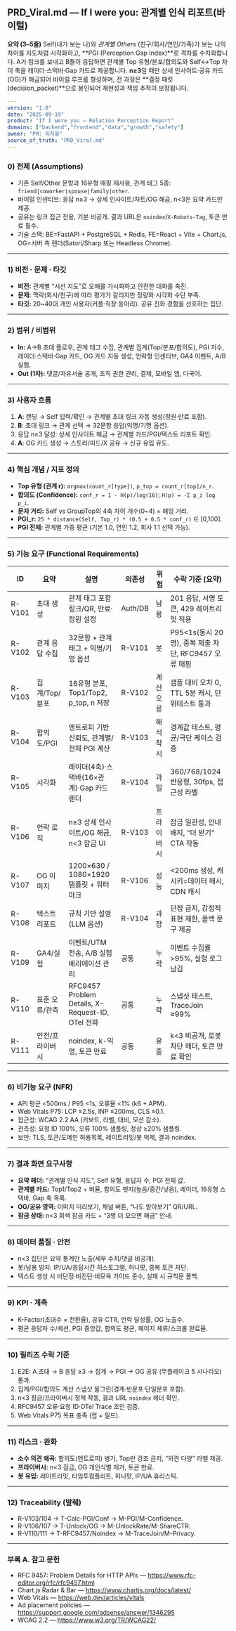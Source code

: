 ## PRD_Viral.md — If I were you: 관계별 인식 리포트(바이럴)

**요약 (3–5줄)**
Self(내가 보는 나)와 *관계별 Others* (친구/회사/연인/가족)가 보는 나의 차이를 지도처럼 시각화하고, **PGI (Perception Gap Index)**로 격차를 수치화합니다. A가 링크를 보내고 B들이 응답하면 관계별 Top 유형/분포/합의도와 Self↔Top 차이 축을 레이더·스택바·Gap 카드로 제공합니다. **n≥3**일 때만 상세 인사이트·공유 카드(OG)가 해금되어 바이럴 루프를 형성하며, 전 과정은 **결정 패킷(decision_packet)**으로 봉인되어 재현성과 책임 추적이 보장됩니다.

```yaml
---
version: "1.0"
date: "2025-09-19"
product: "If I were you — Relation Perception Report"
domains: ["backend","frontend","data","growth","safety"]
owner: "PM: 이지율"
source_of_truth: "PRD_Viral.md"
---
```

### 0) 전제 (Assumptions)

- 기존 Self/Other 문항과 16유형 매핑 재사용, 관계 태그 5종: `friend|coworker|spouse|family|other`.
- 바이럴 인센티브: 응답 n≥3 → 상세 인사이트/차트/OG 해금, n<3은 요약 카드만 제공.
- 공유는 링크 접근 전용, 기본 비공개. 결과 URL은 `noindex`/`X-Robots-Tag`, 토큰 만료 필수.
- 기술 스택: BE=FastAPI + PostgreSQL + Redis, FE=React + Vite + Chart.js, OG=서버 측 렌더(Satori/Sharp 또는 Headless Chrome).

---

### 1) 비전 · 문제 · 타깃

- **비전:** 관계별 “시선 지도”로 오해를 가시화하고 안전한 대화를 촉진.
- **문제:** 맥락(회사/친구)에 따라 평가가 갈리지만 정량화·시각화 수단 부족.
- **타깃:** 20~40대 개인 사용자(커플·직장·동아리). 공유 친화 경험을 선호하는 집단.

---

### 2) 범위 / 비범위

- **In:** A→B 초대 플로우, 관계 태그 수집, 관계별 집계(Top/분포/합의도), PGI 지수, 레이더·스택바·Gap 카드, OG 카드 자동 생성, 언락형 인센티브, GA4 이벤트, A/B 실험.
- **Out (1차):** 댓글/자유서술 공개, 조직 권한 관리, 결제, 모바일 앱, 다국어.

---

### 3) 사용자 흐름

1. **A**: 랜딩 → Self 입력/확인 → 관계별 초대 링크 자동 생성(정원·만료 포함).
2. **B**: 초대 링크 → 관계 선택 → 32문항 응답(익명/기명 옵션).
3. 응답 n≥3 달성: 상세 인사이트 해금 → 관계별 카드/PGI/텍스트 리포트 확인.
4. **A**: OG 카드 생성 → 스토리/피드/X 공유 → 신규 유입 유도.

---

### 4) 핵심 개념 / 지표 정의

- **Top 유형 (관계 r):** `argmax(count_r[type])`, `p_top = count_r[top]/n_r`.
- **합의도 (Confidence):** `conf_r = 1 - H(p)/log(16)`; `H(p) = -Σ p_i log p_i`.
- **문자 거리:** Self vs GroupTop의 4축 차이 개수(0~4) = 해밍 거리.
- **PGI_r:** `25 * distance(Self, Top_r) * (0.5 + 0.5 * conf_r)` ∈ [0,100].
- **PGI 전체:** 관계별 가중 평균 (기본 1.0, 연인 1.2, 회사 1.1 선택 가능).

---

### 5) 기능 요구 (Functional Requirements)

| ID        | 요약           | 설명                                           | 의존성  | 위험    | 수락 기준 (요약)                                  |
|-----------|----------------|------------------------------------------------|--------|--------|---------------------------------------------------|
| R-V101    | 초대 생성       | 관계 태그 포함 링크/QR, 만료·정원 설정             | Auth/DB | 남용   | 201 응답, 서명 토큰, 429 레이트리밋 적용             |
| R-V102    | 관계 응답 수집   | 32문항 + 관계 태그 + 익명/기명 옵션                | R-V101 | 봇     | P95<1s(동시 20명), 중복 제출 차단, RFC9457 오류 매핑 |
| R-V103    | 집계/Top/분포   | 16유형 분포, Top1/Top2, p_top, n 저장             | R-V102 | 계산오류 | 샘플 대비 오차 0, TTL 5분 캐시, 단위테스트 통과        |
| R-V104    | 합의도/PGI      | 엔트로피 기반 신뢰도, 관계별/전체 PGI 계산         | R-V103 | 해석착시 | 경계값 테스트, 평균/극단 케이스 검증                 |
| R-V105    | 시각화          | 레이더(4축)·스택바(16×관계)·Gap 카드 렌더          | R-V104 | 과밀   | 360/768/1024 반응형, 30fps, 접근성 라벨             |
| R-V106    | 언락 로직       | n≥3 상세 인사이트/OG 해금, n<3 잠금 UI             | R-V103 | 프라이버시 | 잠금 일관성, 안내 배지, “더 받기” CTA 작동             |
| R-V107    | OG 이미지       | 1200×630 / 1080×1920 템플릿 + 워터마크             | R-V106 | 성능   | <200ms 생성, 캐시키=데이터 해시, CDN 캐시            |
| R-V108    | 텍스트 리포트    | 규칙 기반 설명(LLM 옵션)                          | R-V104 | 과장   | 단정 금지, 감정적 표현 제한, 폴백 문구 제공           |
| R-V109    | GA4/실험        | 이벤트/UTM 전송, A/B 실험 배리에이션 관리          | 공통     | 누락   | 이벤트 수집률 >95%, 실험 로그 남김                  |
| R-V110    | 표준 오류/관측   | RFC9457 Problem Details, X-Request-ID, OTel 전파 | 공통     | 누락   | 스냅샷 테스트, TraceJoin ≥99%                      |
| R-V111    | 안전/프라이버시   | noindex, k-익명, 토큰 만료                         | 공통     | 유출   | k<3 비공개, 로봇 차단 헤더, 토큰 만료 확인           |

---

### 6) 비기능 요구 (NFR)

- API 평균 <500ms / P95 <1s, 오류율 <1% (k6 + APM).
- Web Vitals P75: LCP ≤2.5s, INP ≤200ms, CLS ≤0.1.
- 접근성: WCAG 2.2 AA (키보드, 라벨, 대비, 모션 감소).
- 관측성: 요청 ID 100%, 오류 100% 샘플링, 정상 ≥20% 샘플링.
- 보안: TLS, 토큰/도메인 허용목록, 레이트리밋/봇 억제, 결과 noindex.

---

### 7) 결과 화면 요구사항

- **요약 헤더:** “관계별 인식 지도”, Self 유형, 응답자 수, PGI 전체 값.
- **관계별 카드:** Top1/Top2 + 비율, 합의도 뱃지(높음/중간/낮음), 레이더, 16유형 스택바, Gap 축 목록.
- **OG/공유 영역:** 이미지 미리보기, 채널 버튼, “나도 받아보기” QR/URL.
- **잠금 상태:** n<3 회색 잠금 카드 + “3명 더 모으면 해금” 안내.

---

### 8) 데이터 품질 · 안전

- n<3 집단은 요약 통계만 노출(세부 수치/댓글 비공개).
- 봇/남용 방지: IP/UA/응답시간 히스토그램, 허니팟, 중복 토큰 차단.
- 텍스트 생성 시 비단정·비진단·비모욕 가이드 준수, 실패 시 규칙문 폴백.

---

### 9) KPI · 계측

- K-Factor(초대수 × 전환율), 공유 CTR, 언락 달성률, OG 노출수.
- 평균 응답자 수/세션, PGI 중앙값, 합의도 평균, 페이지 체류/스크롤 완료율.

---

### 10) 릴리즈 수락 기준

1. E2E: A 초대 → B 응답 ≥3 → 집계 → PGI → OG 공유 (무플레이크 5 시나리오) 통과.
2. 집계/PGI/합의도 계산 스냅샷 올그린(경계·빈분포·단일분포 포함).
3. n<3 잠금/프라이버시 정책 작동, 결과 URL `noindex` 헤더 확인.
4. RFC9457 오류·요청 ID·OTel Trace 조인 검증.
5. Web Vitals P75 목표 충족 (랩 + 필드).

---

### 11) 리스크 · 완화

- **소수 의견 왜곡:** 합의도(엔트로피) 병기, Top만 강조 금지, “의견 다양” 라벨 제공.
- **프라이버시:** n<3 잠금, OG 개인식별 제거, 토큰 만료.
- **봇 유입:** 레이트리밋, 타임투컴플리트, 허니팟, IP/UA 휴리스틱.

---

### 12) Traceability (발췌)

- R-V103/104 → T-Calc-PGI/Conf → M-PGI/M-Confidence.
- R-V106/107 → T-Unlock/OG → M-UnlockRate/M-ShareCTR.
- R-V110/111 → T-RFC9457/Noindex → M-TraceJoin/M-Privacy.

---

### 부록 A. 참고 문헌

- RFC 9457: Problem Details for HTTP APIs — https://www.rfc-editor.org/rfc/rfc9457.html
- Chart.js Radar & Bar — https://www.chartjs.org/docs/latest/
- Web Vitals — https://web.dev/articles/vitals
- Ad placement policies — https://support.google.com/adsense/answer/1346295
- WCAG 2.2 — https://www.w3.org/TR/WCAG22/

